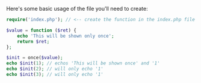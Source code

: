 Here's some basic usage of the file you'll need to create:

```php
require('index.php'); // <-- create the function in the index.php file

$value = function ($ret) {
    echo 'This will be shown only once';
    return $ret;
};

$init = once($value);
echo $init(1); // echos 'This will be shown once' and '1'
echo $init(2); // will only echo '1'
echo $init(3); // will only echo '1'
```
